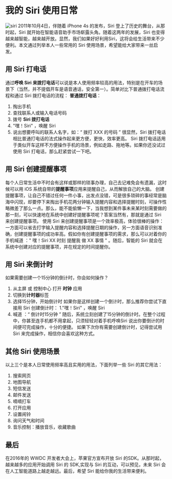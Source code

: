 # 我的 Siri 使用日常

![siri]()
2011年10月4日，伴随着 iPhone 4s 的发布，Siri 登上了历史的舞台，从那时起，Siri 就开始在智能语音助手市场崭露头角。随着这两年的发展，Siri 也变得越来越智能，越来越开放。显然，我们如果好好利用Siri，这将会给生活带来不少便利。本文通过列举本人一些常用的 Siri 使用场景，希望能给大家带来一丝启发。

## 用 Siri 打电话

通过**呼唤 Siri 来拨打电话**可以说是本人使用频率较高的用法，特别是在开车的场景下（当然，并不提倡开车是语音通话，安全第一）。简单对比下普通拨打电话流程和通过 Siri 拨打电话的流程：
**普通拨打电话**：
1. 掏出手机
2. 查找联系人或输入电话号码
3. 拨号
**Siri 拨打电话**
1. "嘿！Siri" ，唤醒 Siri
2. 说出想要呼叫的联系人名字，如：“ 拨打 XXX 的号码 ”
很显然，Siri 拨打电话相比普通打电话的法式操作起来更方便，更快，效率更高。
Siri 拨打电话适用于类似开车这样不方便操作手机的场景，例如走路、拖地等。如果你还没试过使用 Siri 打电话，那么赶紧尝试一下吧。

## 用 Siri 创建提醒事项
每个人日常生活中不时会有这样或那样的琐事办理，自己去记难免会有遗漏，这时候可以用 iOS 系统自带的**提醒事项**应用来提醒自己，从而解放自己的大脑。
创建提醒事项，让自己不错过任何一件小事，出发点没错，可是很多琐碎的事经常是脑海中闪现，却要停下来掏出手机花两分钟输入提醒内容和选择提醒时刻，可操作性略微差了那么一点。那么，能不能偷懒一下，当我想到某件事未来某时刻需要做的那一刻，可以快速地在系统中创建好提醒事项呢？答案当然有，那就是通过 Siri 来创建提醒事项。
使用 Siri 来创建提醒事项是一个效率极高，体验很棒的操作：一方面可以省去打字输入提醒内容和选择提醒日期的操作，另一方面语音识别准确，创建提醒事项的成功率高。假如你有创建提醒事项的需求，那么可以对着你的手机喊道 ：" 嘿！Siri XX 时刻 提醒我 做 XX 事情 " 。随后，智能的 Siri 就会在系统中创建对应的提醒事项，并在规定的时间提醒你。

## 用 Siri 来倒计时

如果需要创建一个15分钟的倒计时，你会如何操作？
1. 从主屏 或 控制中心 打开 **时钟** 应用
2. 切换到**计时器**标签
3. 选择15分钟，开始倒计时
如果你是这样创建一个倒计时，那么推荐你尝试下直接用 Siri 创建倒计时：
1."嘿！Siri" ，唤醒 Siri
2. 喊道 ：“ 倒计时15分钟 ”
随后，系统立刻创建了15分钟的倒计时。在整个过程中，你甚至连手机都不用拿起，只须轻轻对着手机呼唤Siri 说出你要倒计的时间便可完成操作，十分的便捷。
如果下次你有需要创建倒计时，记得尝试用 Siri 来完成操作，相信你会喜欢这种方式。

## 其他 Siri 使用场景

以上三个是本人日常使用频率高且实用的用法，下面列举一些 Siri 的其它用法：
1. 搜索网页
2. 地图导航
3. 短信发送
4. 邮件发送
5. 嘀嘀打车
6. 打开应用
7. 设置闹铃
7. 询问天气和时间
8. 音乐控制：播放音乐，收藏歌曲

## 最后
在2016年的 WWDC 开发者大会上，苹果官方宣布开放 Siri 的SDK。从那时起，越来越多的应用开始调用 Siri 的 SDK,实现与 Siri 的互动，可以预见，未来 Siri 会在人工智能道路上越走越远。最后，希望 Siri 能给你我的生活带来便利。

